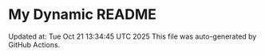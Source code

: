 # My Dynamic README
Updated at: Tue Oct 21 13:34:45 UTC 2025
This file was auto-generated by GitHub Actions.
